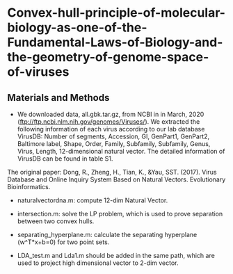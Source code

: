 # Convex-hull-principle-of-molecular-biology-as-one-of-the-Fundamental-Laws-of-Biology-and-the-geometry-of-genome-space-of-viruses

## Materials and Methods

* We downloaded data, all.gbk.tar.gz, from NCBI in in March, 2020 (ftp://ftp.ncbi.nlm.nih.gov/genomes/Viruses/). We extracted the following information of each virus according to our lab database VirusDB: Number of segments, Accession, GI, GenPart1, GenPart2, Baltimore label, Shape, Order, Family, Subfamily, Subfamily, Genus, Virus, Length, 12-dimensional natural vector. The detailed information of VirusDB can be found in table S1.

The original paper:
Dong, R., Zheng, H., Tian, K., &Yau, SST. (2017). Virus Database and Online Inquiry System Based on Natural Vectors. Evolutionary Bioinformatics.

* naturalvectordna.m: compute 12-dim Natural Vector.

* intersection.m: solve the LP problem, which is used to prove separation between two convex hulls.

* separating_hyperplane.m: calculate the separating hyperplane (w^T*x+b=0) for two point sets.

* LDA_test.m and Lda1.m should be added in the same path, which are used to project high dimensional vector to 2-dim vector.
